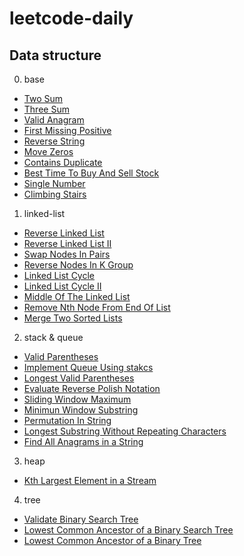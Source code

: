 # leetcode-daily

## Data structure

0. base
  - [Two Sum](map-set/1.two-sum.py)
  - [Three Sum](map-set/15.3-sum.py)
  - [Valid Anagram](map-set/242.valid-anagram.py)
  - [First Missing Positive](map-set/41.first-missing-positive.py)
  - [Reverse String](easy/344.reverse-string.py)
  - [Move Zeros](easy/283.move-zeroes.py)
  - [Contains Duplicate](easy/217.contains-duplicate.py)
  - [Best Time To Buy And Sell Stock](easy/122.best-time-to-buy-and-sell-stock-ii.py)
  - [Single Number](easy/136.single-number.py)
  - [Climbing Stairs](easy/70.climbing-stairs.py)

1. linked-list
  - [Reverse Linked List](linked-list/206.reverse-linked-list.py) 
  - [Reverse Linked List II](linked-list/142.linked-list-cycle-ii.py)
  - [Swap Nodes In Pairs](linked-list/24.swap-nodes-in-pairs.py)
  - [Reverse Nodes In K Group](linked-list/25.reverse-nodes-in-k-group.py)
  - [Linked List Cycle](linked-list/141.linked-list-cycle.py)
  - [Linked List Cycle II](linked-list/92.reverse-linked-list-ii.py)
  - [Middle Of The Linked List](linked-list/876.middle-of-the-linked-list.py)
  - [Remove Nth Node From End Of List](linked-list/19.remove-nth-node-from-end-of-list.py)
  - [Merge Two Sorted Lists](linked-list/21.merge-two-sorted-lists.py)

2. stack & queue
  - [Valid Parentheses](stack-queue/20.valid-parentheses.py)
  - [Implement Queue Using stakcs](stack-queue/232.implement-queue-using-stacks.py)
  - [Longest Valid Parentheses](stack-queue/32.longest-valid-parentheses.py)
  - [Evaluate Reverse Polish Notation](stack-queue/150.evaluate-reverse-polish-notation.py)
  - [Sliding Window Maximum](stack-queue/239.sliding-window-maximum.py)
  - [Minimun Window Substring](stack-queue/76.minimum-window-substring.py)
  - [Permutation In String](stack-queue/567.permutation-in-string.py)
  - [Longest Substring Without Repeating Characters](stack-queue/3.longest-substring-without-repeating-characters.py)
  - [Find All Anagrams in a String](stack-queue/438.find-all-anagrams-in-a-string.py)

3. heap
  - [Kth Largest Element in a Stream](heap/703.kth-largest-element-in-a-stream.py)

4. tree
  - [Validate Binary Search Tree](tree/98.validate-binary-search-tree.py)
  - [Lowest Common Ancestor of a Binary Search Tree](tree/235.lowest-common-ancestor-of-a-binary-search-tree.py)
  - [Lowest Common Ancestor of a Binary Tree](tree/236.lowest-common-ancestor-of-a-binary-tree.py)